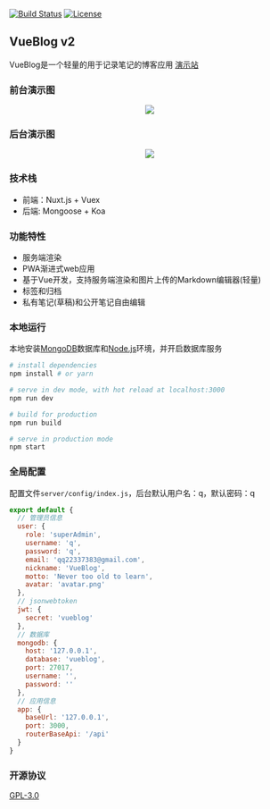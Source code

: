 <a href="https://travis-ci.org/wmui/vueblog"><img src="https://travis-ci.org/wmui/vueblog.svg?branch=master" alt="Build Status"></a>
<a href="https://github.com/wmui/vueblog"><img src="https://img.shields.io/badge/license-AGPL-blue.svg" alt="License"></a>

## VueBlog v2

VueBlog是一个轻量的用于记录笔记的博客应用 [演示站](http://vueblog.86886.wang)  

### 前台演示图

<p align="center">
  <a href="http://vueblog.86886.wang" target="_blank">
    <img src="https://github.com/wmui/vueblog/raw/master/demo/v2/index.png">
  </a>
</p>

### 后台演示图

<p align="center">
  <a href="http://vueblog.86886.wang" target="_blank">
    <img src="https://github.com/wmui/vueblog/raw/master/demo/v2/admin.png">
  </a>
</p>

### 技术栈

- 前端：Nuxt.js + Vuex
- 后端: Mongoose + Koa

### 功能特性

- 服务端渲染
- PWA渐进式web应用
- 基于Vue开发，支持服务端渲染和图片上传的Markdown编辑器(轻量)
- 标签和归档
- 私有笔记(草稿)和公开笔记自由编辑

### 本地运行

本地安装[MongoDB](https://www.mongodb.com/download-center?jmp=nav#community)数据库和[Node.js](https://nodejs.org/en/)环境，并开启数据库服务  

``` bash
# install dependencies
npm install # or yarn

# serve in dev mode, with hot reload at localhost:3000
npm run dev

# build for production
npm run build

# serve in production mode
npm start
```

### 全局配置

配置文件`server/config/index.js`，后台默认用户名：q，默认密码：q  

```javascript
export default {
  // 管理员信息
  user: {
    role: 'superAdmin',
    username: 'q',
    password: 'q',
    email: 'qq22337383@gmail.com',
    nickname: 'VueBlog',
    motto: 'Never too old to learn',
    avatar: 'avatar.png'
  },
  // jsonwebtoken
  jwt: {
    secret: 'vueblog'
  },
  // 数据库
  mongodb: {
    host: '127.0.0.1',
    database: 'vueblog',
    port: 27017,
    username: '',
    password: ''
  },
  // 应用信息
  app: {
    baseUrl: '127.0.0.1',
    port: 3000,
    routerBaseApi: '/api'
  }
}
```

### 开源协议
[GPL-3.0](https://choosealicense.com/licenses/gpl-3.0/)  
